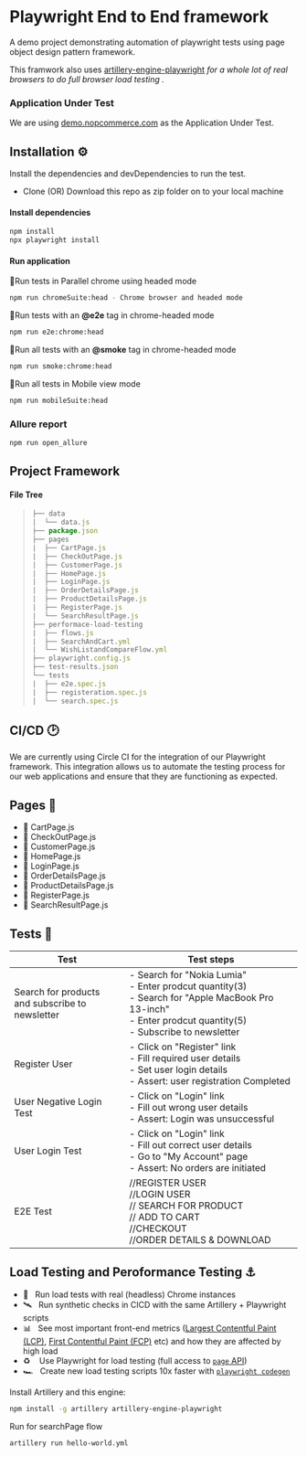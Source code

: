 # Playwright End to End framework

<p>A demo project demonstrating automation of playwright tests using page object design pattern framework.</p>

This framwork also uses [artillery-engine-playwright](https://github.com/artilleryio/artillery-engine-playwright) *for a whole lot of real browsers to do full browser load testing .*

### Application Under Test

We are using [demo.nopcommerce.com](https://demo.nopcommerce.com/) as the Application Under Test.

## Installation ⚙️

Install the dependencies and devDependencies to run the test.

- Clone (OR) Download this repo as zip folder on to your local machine


#### Install dependencies

```bash
npm install
npx playwright install
```

#### Run application 

🚀Run tests in Parallel chrome using headed mode

```bash
npm run chromeSuite:head - Chrome browser and headed mode
```

🚀Run tests with an **@e2e** tag in chrome-headed mode

```bash
npm run e2e:chrome:head
```
🚀Run all tests with an **@smoke** tag in chrome-headed mode

```bash
npm run smoke:chrome:head
```

🚀Run all tests in Mobile view mode

```bash
npm run mobileSuite:head
```

### Allure report

```bash
npm run open_allure
```

## Project Framework

#### File Tree

>```javascript
>├── data
>|  └── data.js
>├── package.json
>├── pages
>|  ├── CartPage.js
>|  ├── CheckOutPage.js
>|  ├── CustomerPage.js
>|  ├── HomePage.js
>|  ├── LoginPage.js
>|  ├── OrderDetailsPage.js
>|  ├── ProductDetailsPage.js
>|  ├── RegisterPage.js
>|  └── SearchResultPage.js
>├── performace-load-testing
>|  ├── flows.js
>|  ├── SearchAndCart.yml
>|  └── WishListandCompareFlow.yml
>├── playwright.config.js
>├── test-results.json
>└── tests
>|  ├── e2e.spec.js
>|  ├── registeration.spec.js
>|  └── search.spec.js
>```

## CI/CD 🕑
We are currently using Circle CI for the integration of our Playwright framework. This integration allows us to automate the testing process for our web applications and ensure that they are functioning as expected.


## Pages 📄
- 📄 CartPage.js
- 📄 CheckOutPage.js
- 📄 CustomerPage.js
- 📄 HomePage.js
- 📄 LoginPage.js
- 📄 OrderDetailsPage.js
- 📄 ProductDetailsPage.js
- 📄 RegisterPage.js
- 📄 SearchResultPage.js

## Tests 🧪

|Test|  Test steps|
|--|--|
| Search for products <br>and subscribe to newsletter| - Search for "Nokia Lumia"<br> - Enter prodcut quantity(3)<br>- Search for "Apple MacBook Pro 13-inch"<br>- Enter prodcut quantity(5)<br>-  Subscribe to newsletter|
|Register User|- Click on "Register" link <br>- Fill required user details <br>- Set user login details <br>- Assert: user registration Completed|<br>|
|User Negative Login Test|- Click on "Login" link<br>- Fill out wrong user details<br>- Assert: Login was unsuccessful|
|User Login Test|- Click on "Login" link <br>- Fill out correct user details <br>- Go to "My Account" page <br>- Assert: No orders are initiated|
|E2E Test|//REGISTER USER <br>//LOGIN USER<br>// SEARCH FOR PRODUCT<br>// ADD TO CART<br>//CHECKOUT<br>//ORDER DETAILS & DOWNLOAD|

## Load Testing and Peroformance Testing ⚓
* 🤖&nbsp;&nbsp;&nbsp;Run load tests with real (headless) Chrome instances
* 🛰&nbsp;&nbsp;&nbsp;Run synthetic checks in CICD with the same Artillery + Playwright scripts
* 📊&nbsp;&nbsp;&nbsp;See most important front-end metrics ([Largest Contentful Paint (LCP)](https://web.dev/lcp/), [First Contentful Paint (FCP)](https://web.dev/fcp/) etc) and how they are affected by high load
* ♻️&nbsp;&nbsp;&nbsp; Use Playwright for load testing (full access to [`page` API](https://playwright.dev/docs/api/class-page))
* 🏎&nbsp;&nbsp;&nbsp;Create new load testing scripts 10x faster with [`playwright codegen`](https://playwright.dev/docs/codegen-intro)

Install Artillery and this engine:

```sh
npm install -g artillery artillery-engine-playwright
```

Run for searchPage flow


```sh
artillery run hello-world.yml
```




